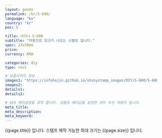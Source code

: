 ```yaml
---
layout: goods
permalink: /kr/S-600/
language: "ko"
country: "kr"
pos: 5

title: 샤이니 S-600
subtitle: "자동으로 잉크가 나오는 스템프 입니다."
spec: 22x58mm
price: 
currency: KRW

categories: diy
type: rect

# 상품이미지 정보
images1: "https://infohojin.github.io/shinystamp_images/DIY/S-600/S-600_1.jpg"
images2:
details1:
details2:    

# SEO 메타설정을 정의 합니다. 상품의 메타값을 설정한 경우 우선 적용이 됩니다.
meta_title: 
meta_description:
meta_keyword:
---
```


{{page.title}} 입니다. 스템프 제작 가능한 최대 크기는 {{page.size}} 입니다.